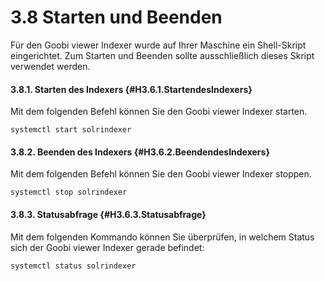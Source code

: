 # 3.8 Starten und Beenden

Für den Goobi viewer Indexer wurde auf Ihrer Maschine ein Shell-Skript eingerichtet. Zum Starten und Beenden sollte ausschließlich dieses Skript verwendet werden.

#### 3.8.1. Starten des Indexers {#H3.6.1.StartendesIndexers}

Mit dem folgenden Befehl können Sie den Goobi viewer Indexer starten.

```text
systemctl start solrindexer
```

#### 3.8.2. Beenden des Indexers {#H3.6.2.BeendendesIndexers}

Mit dem folgenden Befehl können Sie den Goobi viewer Indexer stoppen.

```text
systemctl stop solrindexer
```

#### 3.8.3. Statusabfrage {#H3.6.3.Statusabfrage}

Mit dem folgenden Kommando können Sie überprüfen, in welchem Status sich der Goobi viewer Indexer gerade befindet:

```text
systemctl status solrindexer
```




